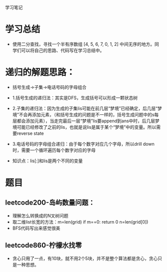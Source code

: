 学习笔记
# 学习总结
- 使用二分查找，寻找一个半有序数组 [4, 5, 6, 7, 0, 1, 2] 中间无序的地方。同学们可以将自己的思路、代码写在学习总结中。

# 递归的解题思路：
- 括号生成→子集→电话号码的字母组合
- 1.括号生成的递归法：其实是DFS，生成括号可以形成一颗状态树
- 2.子集的递归法：因为生成的子集lis可能在前几层“梦境”已经确定，后几层“梦境”不会再添加元素，（和括号生成的问题是不一样的，括号生成问题中的s每层都会添加元素），当走完最后一层“梦境”lis要append到ans中时，后几层梦境可能已经修改了之前的lis，也就是说lis是属于某个“梦境”中的变量。所以需要reverse state
- 3.电话号码的字母组合递归：由于每个数字对应几个字母，所以drill down时，需要一个循环遍历每个数字对应的字母


- 知识点：lis[:]和lis是两个不同的变量
# 题目
## leetcode200-岛屿数量问题：
- 理解怎么转换成的N叉树问题
- 取二维list长宽的方法：m=len(grid) if m==0: return 0  n=len(grid[0])
- BFS代码写出来感觉很美

## leetcode860-柠檬水找零
- 贪心只用了一点，有10块，就不用2个5块，并不是整个算法都是贪心，贪心只是一种思想。